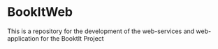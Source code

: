 # BookItWeb
This is a repository for the development of the web-services and web-application for the BooktIt Project
